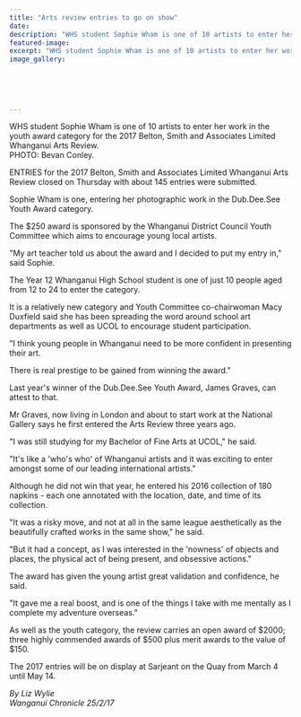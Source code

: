 ```yaml
---
title: "Arts review entries to go on show"
date: 
description: "WHS student Sophie Wham is one of 10 artists to enter her work in the youth award category for the 2017 Belton, Smith and Associates Limited Whanganui Arts Review..."
featured-image: 
excerpt: "WHS student Sophie Wham is one of 10 artists to enter her work in the youth award category for the 2017 Belton, Smith and Associates Limited Whanganui Arts Review."
image_gallery:
	
	
	
	
	
---
```


<p><span>WHS student&nbsp;Sophie Wham is one of 10 artists to enter her work in the youth award category for the 2017 Belton, Smith and Associates Limited Whanganui Arts Review. <br />PHOTO: Bevan Conley.</span></p>
<p>ENTRIES for the 2017 Belton, Smith and Associates Limited Whanganui Arts Review closed on Thursday with about 145 entries were submitted.</p>
<p>Sophie Wham is one, entering her photographic work in the Dub.Dee.See Youth Award category.</p>
<p>The $250 award is sponsored by the Whanganui District Council Youth Committee which aims to encourage young local artists.</p>
<p>"My art teacher told us about the award and I decided to put my entry in," said Sophie.</p>
<p>The Year 12 Whanganui High School student is one of just 10 people aged from 12 to 24 to enter the category.</p>
<p>It is a relatively new category and Youth Committee co-chairwoman Macy Duxfield said she has been spreading the word around school art departments as well as UCOL to encourage student participation.</p>
<p>"I think young people in Whanganui need to be more confident in presenting their art.</p>
<p>There is real prestige to be gained from winning the award."</p>
<p>Last year's winner of the Dub.Dee.See Youth Award, James Graves, can attest to that.</p>
<p>Mr Graves, now living in London and about to start work at the National Gallery says he first entered the Arts Review three years ago.</p>
<p>"I was still studying for my Bachelor of Fine Arts at UCOL," he said.&nbsp;</p>
<p>"It's like a 'who's who' of Whanganui artists and it was exciting to enter amongst some of our leading international artists."</p>
<p>Although he did not win that year, he entered his 2016 collection of 180 napkins - each one annotated with the location, date, and time of its collection.</p>
<p>"It was a risky move, and not at all in the same league aesthetically as the beautifully crafted works in the same show," he said.</p>
<p>"But it had a concept, as I was interested in the 'nowness' of objects and places, the physical act of being present, and obsessive actions."</p>
<p>The award has given the young artist great validation and confidence, he said.</p>
<p>"It gave me a real boost, and is one of the things I take with me mentally as I complete my adventure overseas."</p>
<p>As well as the youth category, the review carries an open award of $2000; three highly commended awards of $500 plus merit awards to the value of $150.</p>
<p>The 2017 entries will be on display at Sarjeant on the Quay from March 4 until May 14.</p>
<div class="detailsLarge articleEmailLink">
<p class="writtenBy"><em>By Liz Wylie</em><br /><em>Wanganui Chronicle 25/2/17&nbsp;</em></p>
</div>

